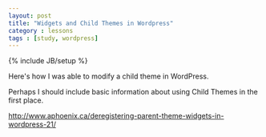 ```yaml
---
layout: post
title: "Widgets and Child Themes in Wordpress"
category : lessons
tags : [study, wordpress]
---
```

{% include JB/setup %}

Here's how I was able to modify a child theme in WordPress.

Perhaps I should include basic information about using Child Themes in the first place.

http://www.aphoenix.ca/deregistering-parent-theme-widgets-in-wordpress-21/